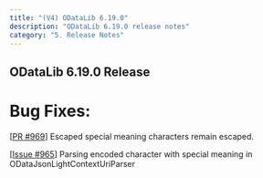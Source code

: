 ```yaml
---
title: "(V4) ODataLib 6.19.0"
description: "ODataLib 6.19.0 release notes"
category: "5. Release Notes"
---
```


## ODataLib 6.19.0 Release ##

# Bug Fixes: #

[[PR #969](https://github.com/OData/odata.net/pull/969)] Escaped special meaning characters remain escaped.

[[Issue #965](https://github.com/OData/odata.net/issues/965)] Parsing encoded character with special meaning in ODataJsonLightContextUriParser
